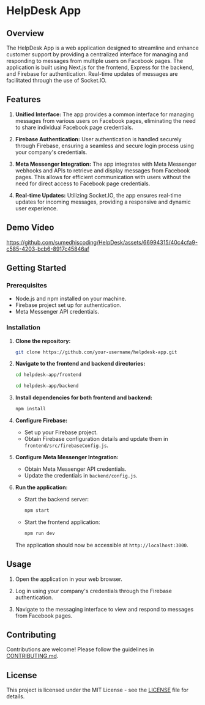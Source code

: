 # HelpDesk App

## Overview

The HelpDesk App is a web application designed to streamline and enhance customer support by providing a centralized interface for managing and responding to messages from multiple users on Facebook pages. The application is built using Next.js for the frontend, Express for the backend, and Firebase for authentication. Real-time updates of messages are facilitated through the use of Socket.IO.

## Features

1. **Unified Interface:** The app provides a common interface for managing messages from various users on Facebook pages, eliminating the need to share individual Facebook page credentials.

2. **Firebase Authentication:** User authentication is handled securely through Firebase, ensuring a seamless and secure login process using your company's credentials.

3. **Meta Messenger Integration:** The app integrates with Meta Messenger webhooks and APIs to retrieve and display messages from Facebook pages. This allows for efficient communication with users without the need for direct access to Facebook page credentials.

4. **Real-time Updates:** Utilizing Socket.IO, the app ensures real-time updates for incoming messages, providing a responsive and dynamic user experience.

## Demo Video

<!-- Embedding Video -->


https://github.com/sumedhiscoding/HelpDesk/assets/66994315/40c4cfa9-c585-4203-bcb6-8917c45846af





## Getting Started

### Prerequisites

- Node.js and npm installed on your machine.
- Firebase project set up for authentication.
- Meta Messenger API credentials.

### Installation

1. **Clone the repository:**

    ```bash
    git clone https://github.com/your-username/helpdesk-app.git
    ```

2. **Navigate to the frontend and backend directories:**

    ```bash
    cd helpdesk-app/frontend
    ```

    ```bash
    cd helpdesk-app/backend
    ```

3. **Install dependencies for both frontend and backend:**

    ```bash
    npm install
    ```

4. **Configure Firebase:**

    - Set up your Firebase project.
    - Obtain Firebase configuration details and update them in `frontend/src/firebaseConfig.js`.

5. **Configure Meta Messenger Integration:**

    - Obtain Meta Messenger API credentials.
    - Update the credentials in `backend/config.js`.

6. **Run the application:**

    - Start the backend server:

        ```bash
        npm start
        ```

    - Start the frontend application:

        ```bash
        npm run dev
        ```

    The application should now be accessible at `http://localhost:3000`.

## Usage

1. Open the application in your web browser.

2. Log in using your company's credentials through the Firebase authentication.

3. Navigate to the messaging interface to view and respond to messages from Facebook pages.

## Contributing

Contributions are welcome! Please follow the guidelines in [CONTRIBUTING.md](CONTRIBUTING.md).

## License

This project is licensed under the MIT License - see the [LICENSE](LICENSE) file for details.
